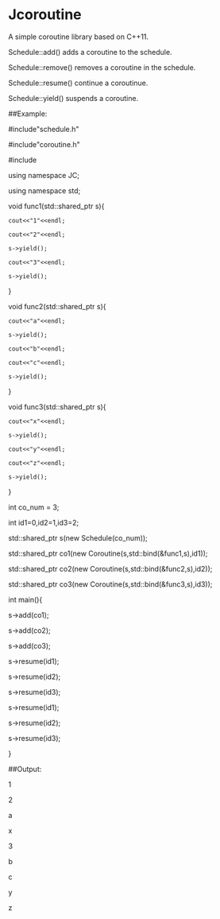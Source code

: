 # Jcoroutine

A simple coroutine library based on C++11.

Schedule::add() adds a coroutine to the schedule.

Schedule::remove() removes a coroutine in the schedule.

Schedule::resume() continue a coroutinue. 

Schedule::yield() suspends a coroutine.


##Example:

#include"schedule.h"

#include"coroutine.h"

#include<iostream>

using namespace JC;

using namespace std;

void func1(std::shared_ptr<Schedule> s){

    cout<<"1"<<endl;

    cout<<"2"<<endl;

    s->yield();

    cout<<"3"<<endl;

    s->yield();

}

void func2(std::shared_ptr<Schedule> s){

    cout<<"a"<<endl;

    s->yield();

    cout<<"b"<<endl;

    cout<<"c"<<endl;

    s->yield();

}

void func3(std::shared_ptr<Schedule> s){

    cout<<"x"<<endl;

    s->yield();

    cout<<"y"<<endl;

    cout<<"z"<<endl;

    s->yield();

}

int co_num = 3;

int id1=0,id2=1,id3=2;

std::shared_ptr<Schedule> s(new Schedule(co_num));

std::shared_ptr<Coroutine> co1(new Coroutine(s,std::bind(&func1,s),id1));

std::shared_ptr<Coroutine> co2(new Coroutine(s,std::bind(&func2,s),id2));

std::shared_ptr<Coroutine> co3(new Coroutine(s,std::bind(&func3,s),id3));

int main(){

   s->add(co1);

   s->add(co2);

   s->add(co3);

   s->resume(id1);

   s->resume(id2);

   s->resume(id3);

   s->resume(id1);

   s->resume(id2);

   s->resume(id3);

}

##Output:

1

2

a

x

3

b

c

y

z


